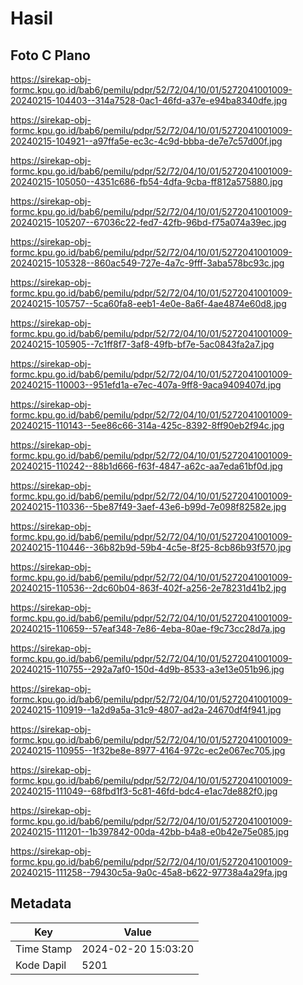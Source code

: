 # Hasil

## Foto C Plano

https://sirekap-obj-formc.kpu.go.id/bab6/pemilu/pdpr/52/72/04/10/01/5272041001009-20240215-104403--314a7528-0ac1-46fd-a37e-e94ba8340dfe.jpg

https://sirekap-obj-formc.kpu.go.id/bab6/pemilu/pdpr/52/72/04/10/01/5272041001009-20240215-104921--a97ffa5e-ec3c-4c9d-bbba-de7e7c57d00f.jpg

https://sirekap-obj-formc.kpu.go.id/bab6/pemilu/pdpr/52/72/04/10/01/5272041001009-20240215-105050--4351c686-fb54-4dfa-9cba-ff812a575880.jpg

https://sirekap-obj-formc.kpu.go.id/bab6/pemilu/pdpr/52/72/04/10/01/5272041001009-20240215-105207--67036c22-fed7-42fb-96bd-f75a074a39ec.jpg

https://sirekap-obj-formc.kpu.go.id/bab6/pemilu/pdpr/52/72/04/10/01/5272041001009-20240215-105328--860ac549-727e-4a7c-9fff-3aba578bc93c.jpg

https://sirekap-obj-formc.kpu.go.id/bab6/pemilu/pdpr/52/72/04/10/01/5272041001009-20240215-105757--5ca60fa8-eeb1-4e0e-8a6f-4ae4874e60d8.jpg

https://sirekap-obj-formc.kpu.go.id/bab6/pemilu/pdpr/52/72/04/10/01/5272041001009-20240215-105905--7c1ff8f7-3af8-49fb-bf7e-5ac0843fa2a7.jpg

https://sirekap-obj-formc.kpu.go.id/bab6/pemilu/pdpr/52/72/04/10/01/5272041001009-20240215-110003--951efd1a-e7ec-407a-9ff8-9aca9409407d.jpg

https://sirekap-obj-formc.kpu.go.id/bab6/pemilu/pdpr/52/72/04/10/01/5272041001009-20240215-110143--5ee86c66-314a-425c-8392-8ff90eb2f94c.jpg

https://sirekap-obj-formc.kpu.go.id/bab6/pemilu/pdpr/52/72/04/10/01/5272041001009-20240215-110242--88b1d666-f63f-4847-a62c-aa7eda61bf0d.jpg

https://sirekap-obj-formc.kpu.go.id/bab6/pemilu/pdpr/52/72/04/10/01/5272041001009-20240215-110336--5be87f49-3aef-43e6-b99d-7e098f82582e.jpg

https://sirekap-obj-formc.kpu.go.id/bab6/pemilu/pdpr/52/72/04/10/01/5272041001009-20240215-110446--36b82b9d-59b4-4c5e-8f25-8cb86b93f570.jpg

https://sirekap-obj-formc.kpu.go.id/bab6/pemilu/pdpr/52/72/04/10/01/5272041001009-20240215-110536--2dc60b04-863f-402f-a256-2e78231d41b2.jpg

https://sirekap-obj-formc.kpu.go.id/bab6/pemilu/pdpr/52/72/04/10/01/5272041001009-20240215-110659--57eaf348-7e86-4eba-80ae-f9c73cc28d7a.jpg

https://sirekap-obj-formc.kpu.go.id/bab6/pemilu/pdpr/52/72/04/10/01/5272041001009-20240215-110755--292a7af0-150d-4d9b-8533-a3e13e051b96.jpg

https://sirekap-obj-formc.kpu.go.id/bab6/pemilu/pdpr/52/72/04/10/01/5272041001009-20240215-110919--1a2d9a5a-31c9-4807-ad2a-24670df4f941.jpg

https://sirekap-obj-formc.kpu.go.id/bab6/pemilu/pdpr/52/72/04/10/01/5272041001009-20240215-110955--1f32be8e-8977-4164-972c-ec2e067ec705.jpg

https://sirekap-obj-formc.kpu.go.id/bab6/pemilu/pdpr/52/72/04/10/01/5272041001009-20240215-111049--68fbd1f3-5c81-46fd-bdc4-e1ac7de882f0.jpg

https://sirekap-obj-formc.kpu.go.id/bab6/pemilu/pdpr/52/72/04/10/01/5272041001009-20240215-111201--1b397842-00da-42bb-b4a8-e0b42e75e085.jpg

https://sirekap-obj-formc.kpu.go.id/bab6/pemilu/pdpr/52/72/04/10/01/5272041001009-20240215-111258--79430c5a-9a0c-45a8-b622-97738a4a29fa.jpg


## Metadata

| Key        | Value               |
| ---------- | ------------------- |
| Time Stamp | 2024-02-20 15:03:20 |
| Kode Dapil | 5201                |



